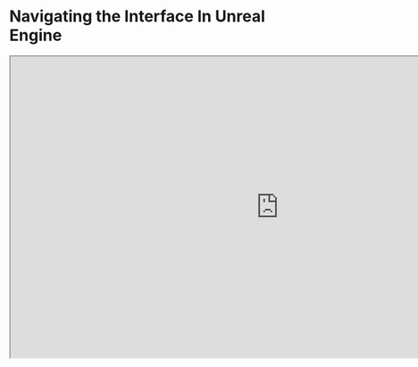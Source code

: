 # Navigating the Interface In Unreal Engine

<p><iframe src="https://www.youtube.com/embed/5qeqnJuJxMQ?rel=0" width="960" height="540" allowfullscreen="allowfullscreen" allow="accelerometer; autoplay; clipboard-write; encrypted-media; gyroscope; picture-in-picture"></iframe></p>
<p>&nbsp;</p>